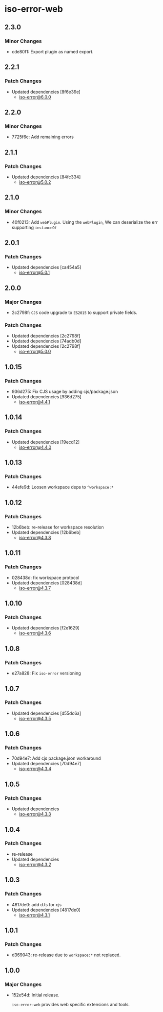 # iso-error-web

## 2.3.0

### Minor Changes

- cde80f1: Export plugin as named export.

## 2.2.1

### Patch Changes

- Updated dependencies [8f6e39e]
  - iso-error@6.0.0

## 2.2.0

### Minor Changes

- 7725f6c: Add remaining errors

## 2.1.1

### Patch Changes

- Updated dependencies [84fc334]
  - iso-error@5.0.2

## 2.1.0

### Minor Changes

- 40f0213: Add `webPlugin`.
  Using the `webPlugin`,
  We can deserialize the err supporting `instanceOf`

## 2.0.1

### Patch Changes

- Updated dependencies [ca454a5]
  - iso-error@5.0.1

## 2.0.0

### Major Changes

- 2c2798f: `CJS` code upgrade to `ES2015` to support private fields.

### Patch Changes

- Updated dependencies [2c2798f]
- Updated dependencies [74adb0d]
- Updated dependencies [2c2798f]
  - iso-error@5.0.0

## 1.0.15

### Patch Changes

- 936d275: Fix CJS usage by adding cjs/package.json
- Updated dependencies [936d275]
  - iso-error@4.4.1

## 1.0.14

### Patch Changes

- Updated dependencies [19ecd12]
  - iso-error@4.4.0

## 1.0.13

### Patch Changes

- 44efe9d: Loosen workspace deps to `^workspace:*`

## 1.0.12

### Patch Changes

- 12b6beb: re-release for workspace resolution
- Updated dependencies [12b6beb]
  - iso-error@4.3.8

## 1.0.11

### Patch Changes

- 028438d: fix workspace protocol
- Updated dependencies [028438d]
  - iso-error@4.3.7

## 1.0.10

### Patch Changes

- Updated dependencies [f2e1629]
  - iso-error@4.3.6

## 1.0.8

### Patch Changes

- e27a828: Fix `iso-error` versioning

## 1.0.7

### Patch Changes

- Updated dependencies [d55dc6a]
  - iso-error@4.3.5

## 1.0.6

### Patch Changes

- 70d94e7: Add cjs package.json workaround
- Updated dependencies [70d94e7]
  - iso-error@4.3.4

## 1.0.5

### Patch Changes

- Updated dependencies
  - iso-error@4.3.3

## 1.0.4

### Patch Changes

- re-release
- Updated dependencies
  - iso-error@4.3.2

## 1.0.3

### Patch Changes

- 4817de0: add d.ts for cjs
- Updated dependencies [4817de0]
  - iso-error@4.3.1

## 1.0.1

### Patch Changes

- d369043: re-release due to `workspace:*` not replaced.

## 1.0.0

### Major Changes

- 152e54d: Initial release.

  `iso-error-web` provides web specific extensions and tools.
